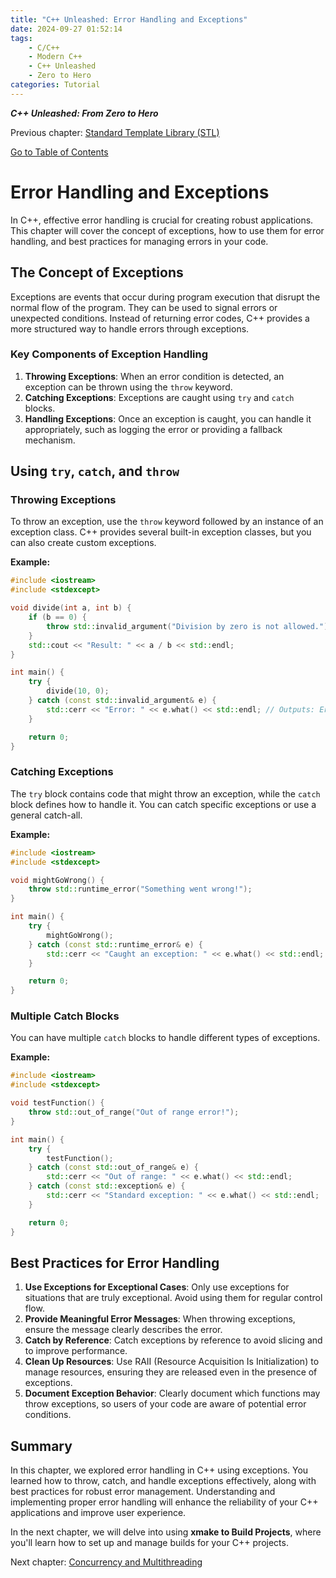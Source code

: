 ```yaml
---
title: "C++ Unleashed: Error Handling and Exceptions"
date: 2024-09-27 01:52:14
tags:
    - C/C++
    - Modern C++
    - C++ Unleashed
    - Zero to Hero
categories: Tutorial
---
```


___C++ Unleashed: From Zero to Hero___

Previous chapter: [Standard Template Library (STL)](/2024/09/27/cpp-unleash/02h-stl)

[Go to Table of Contents](/2024/09/26/cpp-unleash/02h-menu)

# Error Handling and Exceptions

In C++, effective error handling is crucial for creating robust applications. This chapter will cover the concept of exceptions, how to use them for error handling, and best practices for managing errors in your code.

<!--more-->

## The Concept of Exceptions

Exceptions are events that occur during program execution that disrupt the normal flow of the program. They can be used to signal errors or unexpected conditions. Instead of returning error codes, C++ provides a more structured way to handle errors through exceptions.

### Key Components of Exception Handling

1. **Throwing Exceptions**: When an error condition is detected, an exception can be thrown using the `throw` keyword.
2. **Catching Exceptions**: Exceptions are caught using `try` and `catch` blocks.
3. **Handling Exceptions**: Once an exception is caught, you can handle it appropriately, such as logging the error or providing a fallback mechanism.

## Using `try`, `catch`, and `throw`

### Throwing Exceptions

To throw an exception, use the `throw` keyword followed by an instance of an exception class. C++ provides several built-in exception classes, but you can also create custom exceptions.

**Example:**

```cpp
#include <iostream>
#include <stdexcept>

void divide(int a, int b) {
    if (b == 0) {
        throw std::invalid_argument("Division by zero is not allowed.");
    }
    std::cout << "Result: " << a / b << std::endl;
}

int main() {
    try {
        divide(10, 0);
    } catch (const std::invalid_argument& e) {
        std::cerr << "Error: " << e.what() << std::endl; // Outputs: Error: Division by zero is not allowed.
    }

    return 0;
}
```

### Catching Exceptions

The `try` block contains code that might throw an exception, while the `catch` block defines how to handle it. You can catch specific exceptions or use a general catch-all.

**Example:**

```cpp
#include <iostream>
#include <stdexcept>

void mightGoWrong() {
    throw std::runtime_error("Something went wrong!");
}

int main() {
    try {
        mightGoWrong();
    } catch (const std::runtime_error& e) {
        std::cerr << "Caught an exception: " << e.what() << std::endl; // Outputs: Caught an exception: Something went wrong!
    }

    return 0;
}
```

### Multiple Catch Blocks

You can have multiple `catch` blocks to handle different types of exceptions.

**Example:**

```cpp
#include <iostream>
#include <stdexcept>

void testFunction() {
    throw std::out_of_range("Out of range error!");
}

int main() {
    try {
        testFunction();
    } catch (const std::out_of_range& e) {
        std::cerr << "Out of range: " << e.what() << std::endl;
    } catch (const std::exception& e) {
        std::cerr << "Standard exception: " << e.what() << std::endl;
    }

    return 0;
}
```

## Best Practices for Error Handling

1. **Use Exceptions for Exceptional Cases**: Only use exceptions for situations that are truly exceptional. Avoid using them for regular control flow.
2. **Provide Meaningful Error Messages**: When throwing exceptions, ensure the message clearly describes the error.
3. **Catch by Reference**: Catch exceptions by reference to avoid slicing and to improve performance.
4. **Clean Up Resources**: Use RAII (Resource Acquisition Is Initialization) to manage resources, ensuring they are released even in the presence of exceptions.
5. **Document Exception Behavior**: Clearly document which functions may throw exceptions, so users of your code are aware of potential error conditions.

## Summary

In this chapter, we explored error handling in C++ using exceptions. You learned how to throw, catch, and handle exceptions effectively, along with best practices for robust error management. Understanding and implementing proper error handling will enhance the reliability of your C++ applications and improve user experience. 

In the next chapter, we will delve into using **xmake to Build Projects**, where you'll learn how to set up and manage builds for your C++ projects.

Next chapter: [Concurrency and Multithreading](/2024/09/27/cpp-unleash/02h-concurrency)

